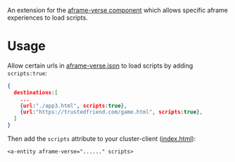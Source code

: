 An extension for the [aframe-verse component](https://github.com/coderofsalvation/aframe-verse) which allows specific aframe experiences to load scripts.

# Usage 

Allow certain urls in [aframe-verse.json](aframe-version) to load scripts by adding `scripts:true`:

```json
{
  destinations:[
    ...
    {url:"./app3.html", scripts:true},
    {url:"https://trustedfriend.com/game.html", scripts:true},
  ]
}
```

Then add the `scripts` attribute to your cluster-client ([index.html](https://github.com/coderofsalvation/aframe-verse/blob/main/apps/index.html)):

```
<a-entity aframe-verse="......" scripts>
```
